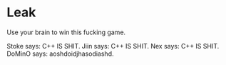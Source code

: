 Leak
====
Use your brain to win this fucking game.

Stoke says: C++ IS SHIT.
Jiin says: C++ IS SHIT.
Nex says: C++ IS SHIT.
DoMinO says: aoshdoidjhasodiashd.